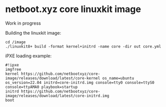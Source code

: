 # netboot.xyz core linuxkit image

Work in progress

Building the linuxkit image:

```
cd /image
./linuxkit8+ build -format kernel+initrd -name core -dir out core.yml
```

iPXE loading example:

```
#!ipxe
imgfree
kernel https://github.com/netbootxyz/core-image/releases/download/latest/core-kernel os_name=ubuntu os_version=22.04 initrd=core-initrd.img console=tty0 console=ttyS0 console=ttyAMA0 playbook=startup
initrd https://github.com/netbootxyz/core-image/releases/download/latest/core-initrd.img
boot
```

